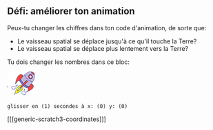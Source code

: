 ## Défi: améliorer ton animation

Peux-tu changer les chiffres dans ton code d'animation, de sorte que:

+ Le vaisseau spatial se déplace jusqu'à ce qu'il touche la Terre?
+ Le vaisseau spatial se déplace plus lentement vers la Terre?

Tu dois changer les nombres dans ce bloc:

![Sprite de Fusée](images/sprite-spaceship.png)

```blocks3
glisser en (1) secondes à x: (0) y: (0)
```

[[[generic-scratch3-coordinates]]]